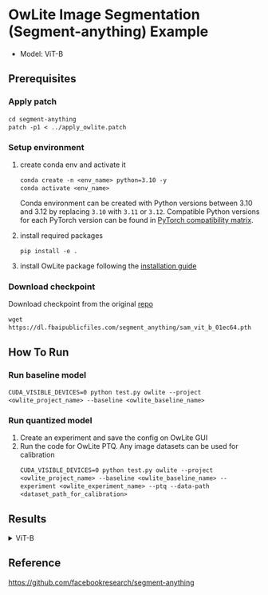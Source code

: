 # OwLite Image Segmentation (Segment-anything) Example 
- Model: ViT-B

## Prerequisites

### Apply patch
```
cd segment-anything
patch -p1 < ../apply_owlite.patch
```

### Setup environment
1. create conda env and activate it
    ```
    conda create -n <env_name> python=3.10 -y
    conda activate <env_name>
    ```
    Conda environment can be created with Python versions between 3.10 and 3.12 by replacing ```3.10``` with ```3.11``` or ```3.12```. Compatible Python versions for each PyTorch version can be found in [PyTorch compatibility matrix](https://github.com/pytorch/pytorch/blob/main/RELEASE.md#release-compatibility-matrix).

2. install required packages
    ```
    pip install -e .
    ```
3. install OwLite package following the [installation guide](https://squeezebits.gitbook.io/owlite/user-guide/getting-started/install)

### Download checkpoint
Download checkpoint from the original [repo](https://dl.fbaipublicfiles.com/segment_anything/sam_vit_b_01ec64.pth)
```
wget https://dl.fbaipublicfiles.com/segment_anything/sam_vit_b_01ec64.pth
```

## How To Run

### Run baseline model
```
CUDA_VISIBLE_DEVICES=0 python test.py owlite --project <owlite_project_name> --baseline <owlite_baseline_name> 
```

### Run quantized model
1. Create an experiment and save the config on OwLite GUI
2. Run the code for OwLite PTQ. Any image datasets can be used for calibration
    ```
    CUDA_VISIBLE_DEVICES=0 python test.py owlite --project <owlite_project_name> --baseline <owlite_baseline_name> --experiment <owlite_experiment_name> --ptq --data-path <dataset_path_for_calibration>
    ```

## Results

<details>
<summary>ViT-B</summary>

### Quantization Configuration

- Apply OwLite Recommended Config with the following calibration method
  - PTQ calibration: MSE

### Latency Results
TensorRT Evaluation GPU: A6000

| Quantization    | Input Size        | GPU Latency (ms) | 
| --------------- |:-----------------:|:----------------:|
| FP16 TensorRT   | (1, 3, 1024, 1024) | 25.41             |
| OwLite INT8 PTQ | (1, 3, 1024, 1024) | 18.24             |
| INT8 TensorRT   | (1, 3, 1024, 1024) | 25.41             |

- The INT8 TensorRT engine was built by applying FP16 and INT8 flags using [Polygraphy](https://github.com/NVIDIA/TensorRT/tree/main/tools/Polygraphy). However, the results were the same as those of the FP16 TensorRT engine, as the attempt to build with INT8 failed, leading to fallback to FP16 for all operations. Further explained in [TRT Developer Guide](https://docs.nvidia.com/deeplearning/tensorrt/developer-guide).

### Qualitative Results

#### 1. Selecting a specifying object with point(s)

```
    python test.py --img-path notebooks/images/truck.jpg --task point --point-coords 500 375 1125 625 --point-labels 1 1 --output-path <path_to_save_result_image> owlite --project <owlite_project_name> --baseline <owlite_baseline_name> --experiment <owlite_experiment_name> --ptq --data-path <dataset_path_for_calibration>
```

| FP16        | OwLite INT8 | 
|:-----------------:|:----------------:|
| ![](assets/images/truck_point_fp16.jpg) | ![](assets/images/truck_point_int8.jpg)|


#### 2. Selecting specifying objects with box(es)

```
    python test.py --img-path notebooks/images/groceries.jpg --task bbox --bbox-coords 450 170 520 350 350 190 450 350 500 170 580 350 580 170 640 350 --output-path <path_to_save_result_image> owlite --project <owlite_project_name> --baseline <owlite_baseline_name> --experiment <owlite_experiment_name> --ptq --data-path <dataset_path_for_calibration>
````

| FP16        | OwLite INT8 | 
|:-----------------:|:----------------:|
| ![](assets/images/groceries_bbox_fp16.jpg) | ![](assets/images/groceries_bbox_int8.jpg)|

#### 3. Selecting specifying objects with point(s) and box(es)

```
    python test.py --img-path notebooks/images/truck.jpg --task point_bbox --bbox-coords 75 275 1725 850 425 600 700 875 --point-coords 500 375 575 750 --point-labels 1 0 --output-path <path_to_save_result_image> owlite --project <owlite_project_name> --baseline <owlite_baseline_name> --experiment <owlite_experiment_name> --ptq --data-path <dataset_path_for_calibration>
```

| FP16        | OwLite INT8 | 
|:-----------------:|:----------------:|
| ![](assets/images/truck_point_bbox_fp16.jpg) | ![](assets/images/truck_point_bbox_int8.jpg)|


</details>

## Reference
https://github.com/facebookresearch/segment-anything
